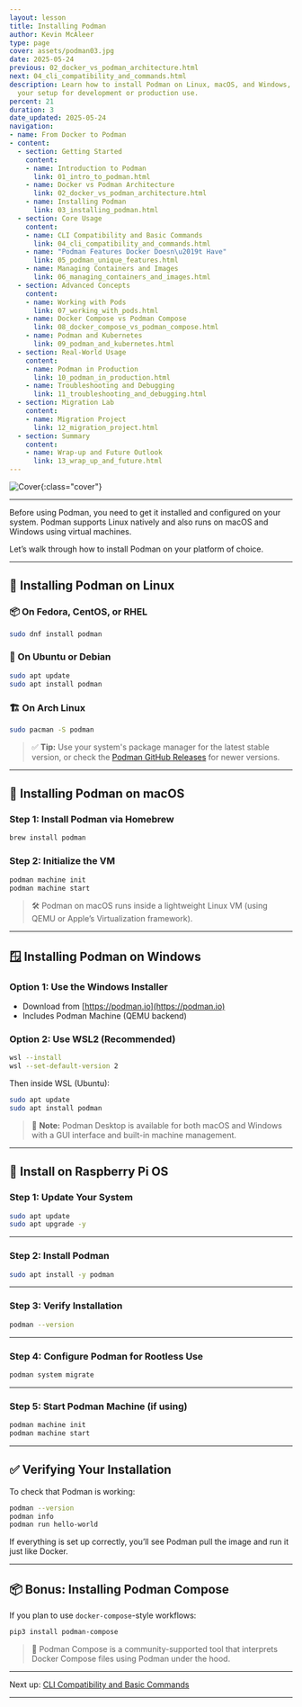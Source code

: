 ```yaml
---
layout: lesson
title: Installing Podman
author: Kevin McAleer
type: page
cover: assets/podman03.jpg
date: 2025-05-24
previous: 02_docker_vs_podman_architecture.html
next: 04_cli_compatibility_and_commands.html
description: Learn how to install Podman on Linux, macOS, and Windows, and verify
  your setup for development or production use.
percent: 21
duration: 3
date_updated: 2025-05-24
navigation:
- name: From Docker to Podman
- content:
  - section: Getting Started
    content:
    - name: Introduction to Podman
      link: 01_intro_to_podman.html
    - name: Docker vs Podman Architecture
      link: 02_docker_vs_podman_architecture.html
    - name: Installing Podman
      link: 03_installing_podman.html
  - section: Core Usage
    content:
    - name: CLI Compatibility and Basic Commands
      link: 04_cli_compatibility_and_commands.html
    - name: "Podman Features Docker Doesn\u2019t Have"
      link: 05_podman_unique_features.html
    - name: Managing Containers and Images
      link: 06_managing_containers_and_images.html
  - section: Advanced Concepts
    content:
    - name: Working with Pods
      link: 07_working_with_pods.html
    - name: Docker Compose vs Podman Compose
      link: 08_docker_compose_vs_podman_compose.html
    - name: Podman and Kubernetes
      link: 09_podman_and_kubernetes.html
  - section: Real-World Usage
    content:
    - name: Podman in Production
      link: 10_podman_in_production.html
    - name: Troubleshooting and Debugging
      link: 11_troubleshooting_and_debugging.html
  - section: Migration Lab
    content:
    - name: Migration Project
      link: 12_migration_project.html
  - section: Summary
    content:
    - name: Wrap-up and Future Outlook
      link: 13_wrap_up_and_future.html
---
```



![Cover]({{page.cover}}){:class="cover"}

---

Before using Podman, you need to get it installed and configured on your system. Podman supports Linux natively and also runs on macOS and Windows using virtual machines.

Let’s walk through how to install Podman on your platform of choice.

---

## 🐧 Installing Podman on Linux

### 📦 On Fedora, CentOS, or RHEL

```bash
sudo dnf install podman
````

### 🐧 On Ubuntu or Debian

```bash
sudo apt update
sudo apt install podman
```

### 🏗️ On Arch Linux

```bash
sudo pacman -S podman
```

> ✅ **Tip:** Use your system's package manager for the latest stable version, or check the [Podman GitHub Releases](https://github.com/containers/podman/releases) for newer versions.

---

## 🍏 Installing Podman on macOS

### Step 1: Install Podman via Homebrew

```bash
brew install podman
```

### Step 2: Initialize the VM

```bash
podman machine init
podman machine start
```

> 🛠️ Podman on macOS runs inside a lightweight Linux VM (using QEMU or Apple’s Virtualization framework).

---

## 🪟 Installing Podman on Windows

### Option 1: Use the Windows Installer

* Download from [https://podman.io](https://podman.io)
* Includes Podman Machine (QEMU backend)

### Option 2: Use WSL2 (Recommended)

```bash
wsl --install
wsl --set-default-version 2
```

Then inside WSL (Ubuntu):

```bash
sudo apt update
sudo apt install podman
```

> 🧰 **Note:** Podman Desktop is available for both macOS and Windows with a GUI interface and built-in machine management.

---

## 🍓 Install on Raspberry Pi OS
### Step 1: Update Your System

```bash
sudo apt update
sudo apt upgrade -y
```

---

### Step 2: Install Podman

```bash
sudo apt install -y podman
```

---

### Step 3: Verify Installation

```bash
podman --version
```

---

### Step 4: Configure Podman for Rootless Use

```bash
podman system migrate
```

---

### Step 5: Start Podman Machine (if using)

```bash
podman machine init
podman machine start
```

---

## ✅ Verifying Your Installation

To check that Podman is working:

```bash
podman --version
podman info
podman run hello-world
```

If everything is set up correctly, you’ll see Podman pull the image and run it just like Docker.

---

## 📦 Bonus: Installing Podman Compose

If you plan to use `docker-compose`-style workflows:

```bash
pip3 install podman-compose
```

> 🔁 Podman Compose is a community-supported tool that interprets Docker Compose files using Podman under the hood.

---

Next up: [CLI Compatibility and Basic Commands](04_cli_compatibility_and_commands)

---
